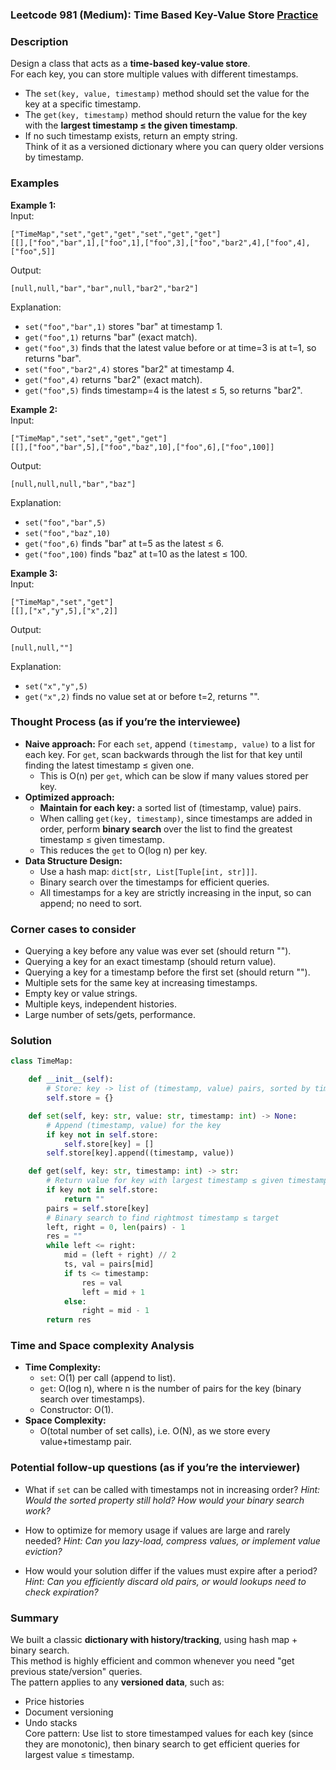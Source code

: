 ### Leetcode 981 (Medium): Time Based Key-Value Store [Practice](https://leetcode.com/problems/time-based-key-value-store)

### Description  
Design a class that acts as a **time-based key-value store**.  
For each key, you can store multiple values with different timestamps.  
- The `set(key, value, timestamp)` method should set the value for the key at a specific timestamp.
- The `get(key, timestamp)` method should return the value for the key with the **largest timestamp ≤ the given timestamp**.  
- If no such timestamp exists, return an empty string.  
Think of it as a versioned dictionary where you can query older versions by timestamp.

### Examples  

**Example 1:**  
Input:  
```
["TimeMap","set","get","get","set","get","get"]
[[],["foo","bar",1],["foo",1],["foo",3],["foo","bar2",4],["foo",4],["foo",5]]
```  
Output:  
```
[null,null,"bar","bar",null,"bar2","bar2"]
```  
Explanation:  
- `set("foo","bar",1)` stores "bar" at timestamp 1.
- `get("foo",1)` returns "bar" (exact match).
- `get("foo",3)` finds that the latest value before or at time=3 is at t=1, so returns "bar".
- `set("foo","bar2",4)` stores "bar2" at timestamp 4.
- `get("foo",4)` returns "bar2" (exact match).
- `get("foo",5)` finds timestamp=4 is the latest ≤ 5, so returns "bar2".

**Example 2:**  
Input:  
```
["TimeMap","set","set","get","get"]
[[],["foo","bar",5],["foo","baz",10],["foo",6],["foo",100]]
```  
Output:  
```
[null,null,null,"bar","baz"]
```  
Explanation:  
- `set("foo","bar",5)`
- `set("foo","baz",10)`
- `get("foo",6)` finds "bar" at t=5 as the latest ≤ 6.
- `get("foo",100)` finds "baz" at t=10 as the latest ≤ 100.

**Example 3:**  
Input:  
```
["TimeMap","set","get"]
[[],["x","y",5],["x",2]]
```  
Output:  
```
[null,null,""]
```  
Explanation:  
- `set("x","y",5)`
- `get("x",2)` finds no value set at or before t=2, returns "".

### Thought Process (as if you’re the interviewee)  
- **Naive approach:** For each `set`, append `(timestamp, value)` to a list for each key. For `get`, scan backwards through the list for that key until finding the latest timestamp ≤ given one.  
    - This is O(n) per `get`, which can be slow if many values stored per key.
- **Optimized approach:**  
    - **Maintain for each key:** a sorted list of (timestamp, value) pairs.
    - When calling `get(key, timestamp)`, since timestamps are added in order, perform **binary search** over the list to find the greatest timestamp ≤ given timestamp.
    - This reduces the `get` to O(log n) per key.
- **Data Structure Design:**  
    - Use a hash map: `dict[str, List[Tuple[int, str]]]`.
    - Binary search over the timestamps for efficient queries.
    - All timestamps for a key are strictly increasing in the input, so can append; no need to sort.

### Corner cases to consider  
- Querying a key before any value was ever set (should return "").
- Querying a key for an exact timestamp (should return value).
- Querying a key for a timestamp before the first set (should return "").
- Multiple sets for the same key at increasing timestamps.
- Empty key or value strings.
- Multiple keys, independent histories.
- Large number of sets/gets, performance.

### Solution

```python
class TimeMap:

    def __init__(self):
        # Store: key -> list of (timestamp, value) pairs, sorted by timestamp
        self.store = {}

    def set(self, key: str, value: str, timestamp: int) -> None:
        # Append (timestamp, value) for the key
        if key not in self.store:
            self.store[key] = []
        self.store[key].append((timestamp, value))

    def get(self, key: str, timestamp: int) -> str:
        # Return value for key with largest timestamp ≤ given timestamp
        if key not in self.store:
            return ""
        pairs = self.store[key]
        # Binary search to find rightmost timestamp ≤ target
        left, right = 0, len(pairs) - 1
        res = ""
        while left <= right:
            mid = (left + right) // 2
            ts, val = pairs[mid]
            if ts <= timestamp:
                res = val
                left = mid + 1
            else:
                right = mid - 1
        return res
```

### Time and Space complexity Analysis  

- **Time Complexity:**
    - `set`: O(1) per call (append to list).
    - `get`: O(log n), where n is the number of pairs for the key (binary search over timestamps).
    - Constructor: O(1).
- **Space Complexity:**
    - O(total number of set calls), i.e. O(N), as we store every value+timestamp pair.

### Potential follow-up questions (as if you’re the interviewer)  

- What if `set` can be called with timestamps not in increasing order?
  *Hint: Would the sorted property still hold? How would your binary search work?*
  
- How to optimize for memory usage if values are large and rarely needed?
  *Hint: Can you lazy-load, compress values, or implement value eviction?*

- How would your solution differ if the values must expire after a period?
  *Hint: Can you efficiently discard old pairs, or would lookups need to check expiration?*

### Summary
We built a classic **dictionary with history/tracking**, using hash map + binary search.  
This method is highly efficient and common whenever you need "get previous state/version" queries.  
The pattern applies to any **versioned data**, such as:
- Price histories
- Document versioning
- Undo stacks  
Core pattern: Use list to store timestamped values for each key (since they are monotonic), then binary search to get efficient queries for largest value ≤ timestamp.
